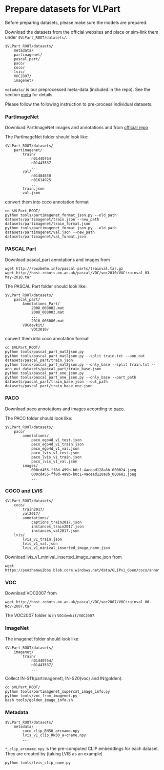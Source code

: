 # Prepare datasets for VLPart

Before preparing datasets, please make sure the models are prepared.

Download the datasets from the official websites and place or sim-link them under `$VLPart_ROOT/datasets/`. 

```
$VLPart_ROOT/datasets/
    metadata/
    partimagenet/
    pascal_part/
    paco/
    coco/
    lvis/
    VOC2007/
    imagenet/
```
`metadata/` is our preprocessed meta-data (included in the repo). See the section [meta](#Metadata) for details.


Please follow the following instruction to pre-process individual datasets.


### PartImageNet

Download PartImageNet images and annotations and from [official repo](https://github.com/TACJu/PartImageNet)

The PartImageNet folder should look like:
```
$VLPart_ROOT/datasets/
    partimagenet/
        train/
            n01440764
            n01443537
            ...            
        val/
            n01484850
            n01614925
            ...
        train.json
        val.json
```

convert them into coco annotation format
~~~
cd $VLPart_ROOT/
python tools/partimagenet_format_json.py --old_path datasets/partimagenet/train.json --new_path datasets/partimagenet/train_format.json
python tools/partimagenet_format_json.py --old_path datasets/partimagenet/val.json --new_path datasets/partimagenet/val_format.json
~~~


### PASCAL Part

Download pascal_part annotations and images from
```
wget http://roozbehm.info/pascal-parts/trainval.tar.gz
wget http://host.robots.ox.ac.uk/pascal/VOC/voc2010/VOCtrainval_03-May-2010.tar
```

The PASCAL Part folder should look like:
```
$VLPart_ROOT/datasets/
    pascal_part/
        Annotations_Part/
            2008_000002.mat
            2008_000003.mat
            ...
            2010_006086.mat
        VOCdevkit/
            VOC2010/
```

convert them into coco annotation format
~~~
cd $VLPart_ROOT/
python tools/pascal_part_mat2json.py
python tools/pascal_part_mat2json.py --split train.txt --ann_out datasets/pascal_part/train.json
python tools/pascal_part_mat2json.py --only_base --split train.txt --ann_out datasets/pascal_part/train_base.json
python tools/pascal_part_one_json.py
python tools/pascal_part_one_json.py --only_base --part_path datasets/pascal_part/train_base.json --out_path datasets/pascal_part/train_base_one.json
~~~


### PACO

Download paco annotations and images according to [paco](https://github.com/facebookresearch/paco).

The PACO folder should look like:
```
$VLPart_ROOT/datasets/
    paco/
        annotations/
            paco_ego4d_v1_test.json
            paco_ego4d_v1_train.json
            paco_ego4d_v1_val.json
            paco_lvis_v1_test.json
            paco_lvis_v1_train.json
            paco_lvis_v1_val.json
        images/
            000cd456-ff8d-499b-b0c1-4acead128a8b_000024.jpeg
            000cd456-ff8d-499b-b0c1-4acead128a8b_000681.jpeg
            ...    
```


### COCO and LVIS

```
$VLPart_ROOT/datasets/
    coco/
        train2017/
        val2017/
        annotations/
            captions_train2017.json
            instances_train2017.json 
            instances_val2017.json
    lvis/
        lvis_v1_train.json
        lvis_v1_val.json
        lvis_v1_minival_inserted_image_name.json
```
Download lvis_v1_minival_inserted_image_name.json from
```
wget https://penzhanwu2bbs.blob.core.windows.net/data/GLIPv1_Open/coco/annotations/lvis_v1_minival_inserted_image_name.json
```

### VOC
Download VOC2007 from
```
wget http://host.robots.ox.ac.uk/pascal/VOC/voc2007/VOCtrainval_06-Nov-2007.tar
```

The VOC2007 folder is in `VOCdevkit/VOC2007`.


### ImageNet

The imagenet folder should look like:
```
$VLPart_ROOT/datasets/
    imagenet/
        train/
            n01440764/
            n01443537/
            ...
```
Collect IN-S11(partimagenet), IN-S20(voc) and IN(golden): 
~~~
cd $VLPart_ROOT/
python tools/partimagenet_supercat_image_info.py
python tools/voc_from_imagenet.py
bash tools/golden_image_info.sh
~~~


### Metadata

```
$VLPart_ROOT/datasets/
    metadata/
        coco_clip_RN50_a+cname.npy
        lvis_v1_clip_RN50_a+cname.npy
        ...
```

`*_clip_a+cname.npy` is the pre-computed CLIP embeddings for each dataset.
They are created by (taking LVIS as an example)
~~~
python tools/lvis_clip_name.py
~~~
